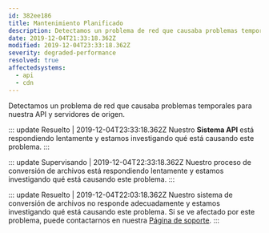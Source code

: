 ```yaml
---
id: 382ee186
title: Mantenimiento Planificado
description: Detectamos un problema de red que causaba problemas temporales para nuestra API y servidores de origen.
date: 2019-12-04T21:33:18.362Z
modified: 2019-12-04T23:33:18.362Z
severity: degraded-performance
resolved: true
affectedsystems:
  - api
  - cdn
---
```


Detectamos un problema de red que causaba problemas temporales para nuestra API y servidores de origen.


::: update Resuelto | 2019-12-04T23:33:18.362Z
Nuestro **Sistema API** está respondiendo lentamente y estamos investigando qué está causando este problema.
:::

::: update Supervisando | 2019-12-04T22:33:18.362Z
Nuestro proceso de conversión de archivos está respondiendo lentamente y estamos investigando qué está causando este problema.
:::

::: update Resuelto | 2019-12-04T22:03:18.362Z
Nuestro sistema de conversión de archivos no responde adecuadamente y estamos investigando qué está causando este problema. Si se ve afectado por este problema, puede contactarnos en nuestra [Página de soporte](https://demo.statusfy.co).
:::

